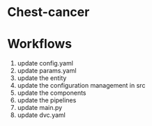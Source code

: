 # Chest-cancer


# Workflows

1. update config.yaml
2. update params.yaml
3. update the entity
4. update the configuration management in src
5. update the components
6. update the pipelines
7. update main.py
8. update dvc.yaml